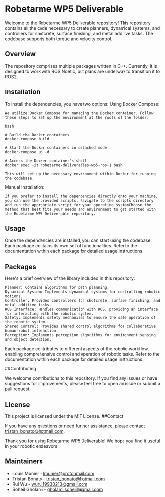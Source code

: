 # Robetarme WP5 Deliverable

Welcome to the Robetarme WP5 Deliverable repository! This repository contains all the code necessary to create planners, dynamical systems, and controllers for shotcrete, surface finishing, and metal additive tasks. The codebase supports both torque and velocity control.
## Overview

The repository comprises multiple packages written in C++. Currently, it is designed to work with ROS Noetic, but plans are underway to transition it to ROS2.
## Installation

To install the dependencies, you have two options:
    Using Docker Compose:

    We utilize Docker Compose for managing the Docker container. Follow these steps to set up the environment at the roots of the folder:

    bash

    # Build the Docker containers
    docker-compose build

    # Start the Docker containers in detached mode
    docker-compose up -d

    # Access the Docker container's shell
    docker exec -it robetarme-deliverables-wp5-ros-1 bash

    This will set up the necessary environment within Docker for running the codebase.


Manual Installation:

    If you prefer to install the dependencies directly onto your machine, you can use the provided scripts. Navigate to the scripts directory and run the appropriate script for your operating systemChoose the method that best fits your needs and environment to get started with the Robetarme WP5 Deliverable repository.
## Usage

Once the dependencies are installed, you can start using the codebase. Each package contains its own set of functionalities. Refer to the documentation within each package for detailed usage instructions.
## Packages

Here's a brief overview of the library included in this repository:

    Planner: Contains algorithms for path planning.
    Dynamical System: Implements dynamical systems for controlling robotic motions.
    Controller: Provides controllers for shotcrete, surface finishing, and metal additive tasks.
    ROS Interface: Handles communication with ROS, providing an interface for interacting with the robotic system.
    Safety: Implements safety mechanisms to ensure the safe operation of the robotic system.
    Shared Control: Provides shared control algorithms for collaborative human-robot interaction.
    Perception: Implements perception algorithms for environment sensing and object detection.

Each package contributes to different aspects of the robotic workflow, enabling comprehensive control and operation of robotic tasks. Refer to the documentation within each package for detailed usage instructions.

##Contributing

We welcome contributions to this repository. If you find any issues or have suggestions for improvements, please feel free to open an issue or submit a pull request.
## License

This project is licensed under the MIT License.
##Contact

If you have any questions or need further assistance, please contact tristan_bonato@hotmail.com.

Thank you for using Robetarme WP5 Deliverable! We hope you find it useful in your robotic endeavors.

## Maintainers

- Louis Munier - <lmunier@protonmail.com>
- Tristan Bonato - <tristan_bonato@hotmail.com>
- Rui Wu - <wurui19930213@gmail.com>
- Soheil Gholami - <gholamiisoheiil@gmail.com>
